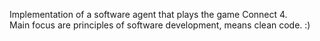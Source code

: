 Implementation of a software agent that plays the game Connect 4. <br>
Main focus are principles of software development, means clean code. :)
